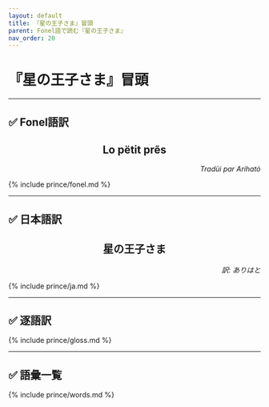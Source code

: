 ```yaml
---
layout: default
title: 『星の王子さま』冒頭
parent: Fonel語で読む『星の王子さま』
nav_order: 20
---
```


# 『星の王子さま』冒頭

---

## ✅ Fonel語訳

<!-- タイトル -->
<div style="text-align: center;">
  <h2>Lo pëtit prẽs</h2>
</div>

<!-- 訳者 -->
<p style="text-align: right; font-style: italic;">
Tradüi par Ariható
</p>

{% include prince/fonel.md %}

<!--
*************************
---

## ✅ フランス語(原文)
{% include prince/fr.md %} 
*************************
-->

<!--
*************************
---

## ✅ 英語訳
{% include prince/en.md %}

*************************
-->

---

## ✅ 日本語訳

<!-- タイトル -->
<div style="text-align: center;">
  <h2>星の王子さま</h2>
</div>

<!-- 訳者 -->
<p style="text-align: right; font-style: italic;">
訳: ありはと
</p>

{% include prince/ja.md %}

---

## ✅ 逐語訳
{% include prince/gloss.md %}

---

## ✅ 語彙一覧
{% include prince/words.md %}


